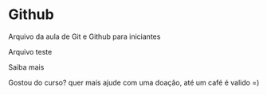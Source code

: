 # Github

Arquivo da aula de Git e Github para iniciantes

Arquivo teste

Saiba mais

Gostou do curso? quer mais ajude com uma doação, até um café é valido =)